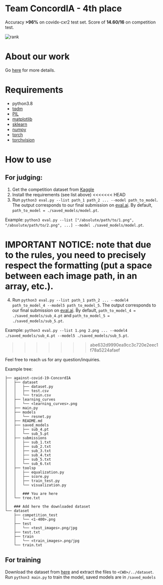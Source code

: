 # Team ConcordIA - 4th place
Accuracy **>96%** on covidx-cxr2 test set. Score of **14.60/16** on competition test. 

![rank](https://gillesschneider.github.io/me/assets/images/rank.png)

# About our work
Go [here](https://gillesschneider.github.io/me/against-covid-19.html) for more details.

# Requirements

- python3.8
- [tqdm](https://pypi.org/project/tqdm/)
- [PIL](https://pypi.org/project/Pillow/)
- [matplotlib](https://pypi.org/project/matplotlib/)
- [sklearn](https://pypi.org/project/scikit-learn/)
- [numpy](https://pypi.org/project/numpy/)
- [torch](https://pypi.org/project/torch/)
- [torchvision](https://pypi.org/project/torchvision/)

# How to use

## For judging:
1. Get the competition dataset from [Kaggle](https://www.kaggle.com/andyczhao/covidx-cxr2)
2. Install the requirements (see list above)
<<<<<<< HEAD
4. Run `python3 eval.py --list path_1 path_2 ... --model path_to_model`. The output corresponds to our final submission on [eval.ai](https://eval.ai/web/challenges/challenge-page/925/leaderboard/2424). By default, `path_to_model = ./saved_models/model.pt`.

Example: `python3 eval.py --list ["/absolute/path/to/1.png", "/absolute/path/to/2.png", ...] --model ./saved_models/model.pt`.

IMPORTANT NOTICE: note that due to the rules, you need to precisely respect the formatting (put a space between each image path, in an array, etc.).
=======
4. Run `python3 eval.py --list path_1 path_2 ... --model4 path_to_model_4 --model5 path_to_model_5`. The output corresponds to our final submission on [eval.ai](https://eval.ai/web/challenges/challenge-page/925/leaderboard/2424). By default, `path_to_model_4 = ./saved_models/sub_4.pt` and `path_to_model_5 = ./saved_models/sub_5.pt`.

Example: `python3 eval.py --list 1.png 2.png ... --model4 ./saved_models/sub_4.pt --model5 ./saved_models/sub_5.pt`.
>>>>>>> abe632d9990ea9cc3c720e2eec1f78a5224afaef

Feel free to reach us for any question/inquiries.

Example tree:
```
├── against-covid-19-ConcordIA
│   ├── dataset
│   │   ├── dataset.py
│   │   ├── test.csv
│   │   └── train.csv
│   ├── learning_curves
│   │   └── <learning_curves>.png
│   ├── main.py
│   ├── models
│   │   └── resnet.py
│   ├── README.md
│   ├── saved_models
│   │   ├── sub_4.pt
│   │   └── sub_5.pt
│   ├── submissions
│   │   ├── sub_1.txt
│   │   ├── sub_2.txt
│   │   ├── sub_3.txt
│   │   ├── sub_4.txt
│   │   ├── sub_5.txt
│   │   └── sub_6.txt
│   ├── toolsp
│   │   ├── equalization.py
│   │   ├── score.py
│   │   ├── train_test.py
│   │   └── visualization.py
│   │
│   │   ### You are here
│   └── tree.txt
│
│   ### Add here the downloaded dataset
└── dataset
    ├── competition_test
    │   └── <1-400>.png
    ├── test
    │   └── <test_images>.png/jpg
    ├── test.txt
    ├── train
    │   └── <train_images>.png/jpg
    └── train.txt
```

## For training

Download the dataset from [here](https://www.kaggle.com/andyczhao/covidx-cxr2) and extract the files to `<CWD>/../dataset`.
Run `python3 main.py` to train the model, saved models are in `/saved_models`
